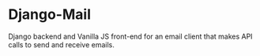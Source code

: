 # Django-Mail
Django backend and Vanilla JS front-end for an email client that makes API calls to send and receive emails.
